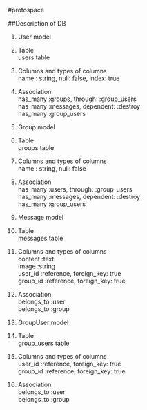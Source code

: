 #protospace

##Description of DB

1. User model  
     
  1. Table  
    users table  
     
  2. Columns and types of columns  
    name : string, null: false, index: true  
    
  3. Association    
    has\_many :groups, through: :group\_users  
    has\_many :messages, dependent: :destroy  
    has\_many :group_users  
      
2. Group model  
    
  1. Table  
    groups table  
    
  2. Columns and types of columns  
      name : string, null: false
    
  3. Association  
    has\_many :users, through: :group\_users  
    has\_many :messages, dependent: :destroy  
    has\_many :group\_users
      
3. Message model  
    
  1. Table  
    messages table  
    
  2. Columns and types of columns  
    content   :text  
    image     :string  
    user\_id  :reference,  foreign_key: true  
    group\_id :reference, foreign_key: true  
    
  3. Association  
    belongs\_to :user  
    belongs\_to :group  
      
4. GroupUser model
  1. Table  
    group\_users table  
    
  2. Columns and types of columns  
    user\_id  :reference, foreign_key: true  
    group\_id :reference, foreign_key: true  
    
  3. Association  
    belongs\_to :user  
    belongs\_to :group  
